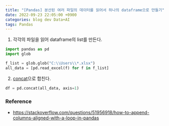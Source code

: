 ```yaml
---
title: "[Pandas] 분산된 여러 파일의 데이터를 읽어서 하나의 dataframe으로 만들기"
date: 2022-09-23 22:05:00 +0900
categories: blog dev Data+AI
tags: Pandas
---
```


1. 각각의 파일을 읽어 dataframe의 list를 만든다.

```python
import pandas as pd
import glob

f_list = glob.glob("C:\\Users\\*.xlsx") 
all_data = [pd.read_excel(f) for f in f_list]
```

2. [concat](https://pandas.pydata.org/pandas-docs/stable/reference/api/pandas.concat.html)으로 합친다.

```python
df = pd.concat(all_data, axis=1)
```

### Reference
- https://stackoverflow.com/questions/51956918/how-to-append-columns-aligned-with-a-loop-in-pandas
